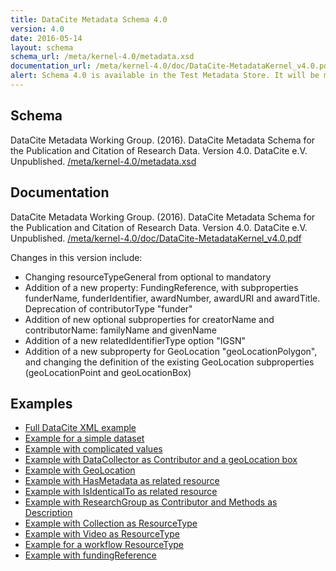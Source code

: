 ```yaml
---
title: DataCite Metadata Schema 4.0
version: 4.0
date: 2016-05-14
layout: schema
schema_url: /meta/kernel-4.0/metadata.xsd
documentation_url: /meta/kernel-4.0/doc/DataCite-MetadataKernel_v4.0.pdf
alert: Schema 4.0 is available in the Test Metadata Store. It will be made available for production use in September 2016.
---
```


## Schema
DataCite Metadata Working Group. (2016). DataCite Metadata Schema for the Publication and Citation of Research Data. Version 4.0. DataCite e.V. Unpublished. [/meta/kernel-4.0/metadata.xsd](/meta/kernel-4.0/metadata.xsd)

## Documentation
DataCite Metadata Working Group. (2016). DataCite Metadata Schema for the Publication and Citation of Research Data. Version 4.0. DataCite e.V. Unpublished. [/meta/kernel-4.0/doc/DataCite-MetadataKernel_v4.0.pdf](/meta/kernel-4.0/doc/DataCite-MetadataKernel_v4.0.pdf)

Changes in this version include:

* Changing resourceTypeGeneral from optional to mandatory
* Addition of a new property: FundingReference, with subproperties funderName, funderIdentifier, awardNumber, awardURI and awardTitle. Deprecation of contributorType "funder"
* Addition of new optional subproperties for creatorName and contributorName: familyName and givenName
* Addition of a new relatedIdentifierType option "IGSN"
* Addition of a new subproperty for GeoLocation "geoLocationPolygon", and changing the definition of the existing GeoLocation subproperties (geoLocationPoint and
geoLocationBox)

## Examples

* [Full DataCite XML example](example/datacite-example-full-v4.0.xml)
* [Example for a simple dataset](example/datacite-example-dataset-v4.0.xml)
* [Example with complicated values](example/datacite-example-complicated-v4.0.xml)
* [Example with DataCollector as Contributor and a geoLocation box](example/datacite-example-Box_dateCollected_DataCollector-v4.0.xml)
* [Example with GeoLocation](example/datacite-example-GeoLocation-v4.0.xml)
* [Example with HasMetadata as related resource](example/datacite-example-HasMetadata-v4.0.xml)
* [Example with IsIdenticalTo as related resource](example/datacite-example-relationTypeIsIdenticalTo-v4.0.xml)
* [Example with ResearchGroup as Contributor and Methods as Description](example/datacite-example-ResearchGroup_Methods-v4.0.xml)
* [Example with Collection as ResourceType](example/datacite-example-ResourceTypeGeneral_Collection-v4.0.xml)
* [Example with Video as ResourceType](example/datacite-example-video-v4.0.xml)
* [Example for a workflow ResourceType](example/datacite-example-workflow-v4.0.xml)
* [Example with fundingReference](example/datacite-example-fundingReference-v.4.0.xml)
